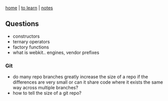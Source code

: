 [home](README.md) | [to learn](toLearn.md) | [notes](notes.md)

## Questions

- constructors
- ternary operators
- factory functions
- what is webkit.. engines, vendor prefixes

### Git
- do many repo branches greatly increase the size of a repo if the differences are very small or can it share code where it exists the same way across multiple branches?
- how to tell the size of a git repo?
